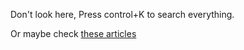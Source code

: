 Don't look here, Press control+K to search everything.

Or maybe check [these articles](https://pjwalker.github.io/StrengthOfThousands/tags/Followup)
	